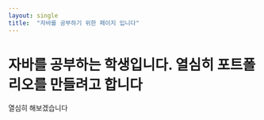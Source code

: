 ```yaml
---
layout: single
title:  "자바를 공부하기 위한 페이지 입니다"
---
```


# 자바를 공부하는 학생입니다. 열심히 포트폴리오를 만들려고 합니다 

열심히 해보겠습니다

